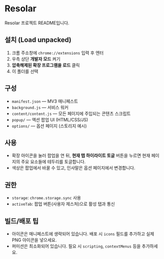 # Resolar

Resolar 프로젝트 README입니다.

## 설치 (Load unpacked)
1. 크롬 주소창에 `chrome://extensions` 입력 후 엔터
2. 우측 상단 **개발자 모드** 켜기
3. **압축해제된 확장 프로그램을 로드** 클릭
4. 이 폴더를 선택

## 구성
- `manifest.json` — MV3 매니페스트
- `background.js` — 서비스 워커
- `content/content.js` — 모든 페이지에 주입되는 콘텐츠 스크립트
- `popup/` — 액션 팝업 UI (HTML/CSS/JS)
- `options/` — 옵션 페이지 (스토리지 예시)

## 사용
- 확장 아이콘을 눌러 팝업을 연 뒤, **현재 탭 하이라이트 토글** 버튼을 누르면
  현재 페이지의 주요 요소들에 테두리를 토글합니다.
- 색상은 팝업에서 바꿀 수 있고, 인사말은 옵션 페이지에서 변경합니다.

## 권한
- `storage`: `chrome.storage.sync` 사용
- `activeTab`: 팝업 버튼(사용자 제스처)으로 활성 탭과 통신

## 빌드/배포 팁
- 아이콘은 매니페스트에 생략되어 있습니다. 배포 시 `icons` 필드를 추가하고 실제 PNG 아이콘을 넣으세요.
- 퍼미션은 최소화되어 있습니다. 필요 시 `scripting`, `contextMenus` 등을 추가하세요.
